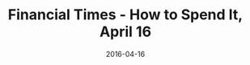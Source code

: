 ---
title: Financial Times - How to Spend It, April 16
date: 2016-04-16
summary: >
  Assael Abacus Collection featured in How To Spend It. Available at Neiman Marcus, Saks Fifth Avenue, and Select Retailers. ​​
featured_image: /uploads/2016-04-16.jpg
---